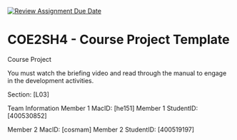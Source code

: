[![Review Assignment Due Date](https://classroom.github.com/assets/deadline-readme-button-22041afd0340ce965d47ae6ef1cefeee28c7c493a6346c4f15d667ab976d596c.svg)](https://classroom.github.com/a/mLqiHWLE)
# COE2SH4 - Course Project Template
Course Project

You must watch the briefing video and read through the manual to engage in the development activities.


Section: [L03]

Team Information
Member 1 MacID: [he151]
Member 1 StudentID: [400530852]

Member 2 MacID: [cosmam]
Member 2 StudentID: [400519197]
